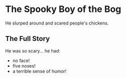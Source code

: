 The Spooky Boy of the Bog
=========================

He slurped around and scared people's chickens.

The Full Story
--------------------

He was so scary... he had:

- no face!
- five noses!
- a terrible sense of humor!